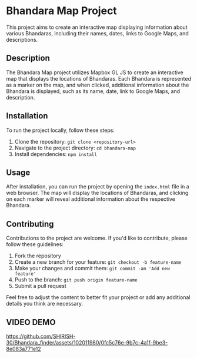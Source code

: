
# Bhandara Map Project

This project aims to create an interactive map displaying information about various Bhandaras, including their names, dates, links to Google Maps, and descriptions.

## Description

The Bhandara Map project utilizes Mapbox GL JS to create an interactive map that displays the locations of Bhandaras. Each Bhandara is represented as a marker on the map, and when clicked, additional information about the Bhandara is displayed, such as its name, date, link to Google Maps, and description.


## Installation

To run the project locally, follow these steps:

1. Clone the repository: `git clone <repository-url>`
2. Navigate to the project directory: `cd bhandara-map`
3. Install dependencies: `npm install`

## Usage

After installation, you can run the project by opening the `index.html` file in a web browser. The map will display the locations of Bhandaras, and clicking on each marker will reveal additional information about the respective Bhandara.

## Contributing

Contributions to the project are welcome. If you'd like to contribute, please follow these guidelines:

1. Fork the repository
2. Create a new branch for your feature: `git checkout -b feature-name`
3. Make your changes and commit them: `git commit -am 'Add new feature'`
4. Push to the branch: `git push origin feature-name`
5. Submit a pull request



Feel free to adjust the content to better fit your project or add any additional details you think are necessary.

## VIDEO DEMO


https://github.com/SHIRISH-30/Bhandara_finder/assets/102011980/0fc5c76e-9b7c-4a1f-9be3-8e083a771e12

